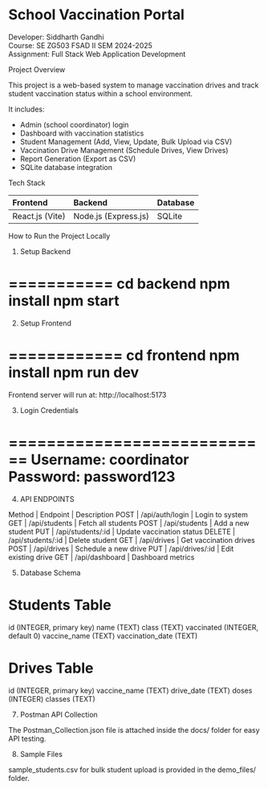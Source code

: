 # School Vaccination Portal

Developer: Siddharth Gandhi  
Course: SE ZG503 FSAD II SEM 2024-2025  
Assignment: Full Stack Web Application Development


 Project Overview

This project is a web-based system to manage vaccination drives and track student vaccination status within a school environment.

It includes:
- Admin (school coordinator) login
- Dashboard with vaccination statistics
- Student Management (Add, View, Update, Bulk Upload via CSV)
- Vaccination Drive Management (Schedule Drives, View Drives)
- Report Generation (Export as CSV)
- SQLite database integration

Tech Stack

| Frontend        | Backend              | Database |
|:----------------|:---------------------|:---------|
| React.js (Vite) | Node.js (Express.js) | SQLite   |


How to Run the Project Locally

1. Setup Backend

===========
cd backend
npm install
npm start
==========

2. Setup Frontend

============
cd frontend
npm install
npm run dev
===========

Frontend server will run at: http://localhost:5173


3. Login Credentials

============================
Username: coordinator
Password: password123
============================

4. API ENDPOINTS

Method | Endpoint          | Description
POST   | /api/auth/login   | Login to system
GET    | /api/students     | Fetch all students
POST   | /api/students     | Add a new student
PUT    | /api/students/:id | Update vaccination status
DELETE | /api/students/:id | Delete student
GET    | /api/drives       | Get vaccination drives
POST   | /api/drives       | Schedule a new drive
PUT    | /api/drives/:id   | Edit existing drive
GET    | /api/dashboard    | Dashboard metrics


5. Database Schema

Students Table
====================

id (INTEGER, primary key)
name (TEXT)
class (TEXT)
vaccinated (INTEGER, default 0)
vaccine_name (TEXT)
vaccination_date (TEXT)

Drives Table
=====================

id (INTEGER, primary key)
vaccine_name (TEXT)
drive_date (TEXT)
doses (INTEGER)
classes (TEXT)

7. Postman API Collection

The Postman_Collection.json file is attached inside the docs/ folder for easy API testing.

8. Sample Files

sample_students.csv for bulk student upload is provided in the demo_files/ folder.
